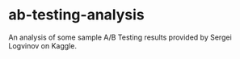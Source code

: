 # ab-testing-analysis
 An analysis of some sample A/B Testing results provided by Sergei Logvinov on Kaggle.
